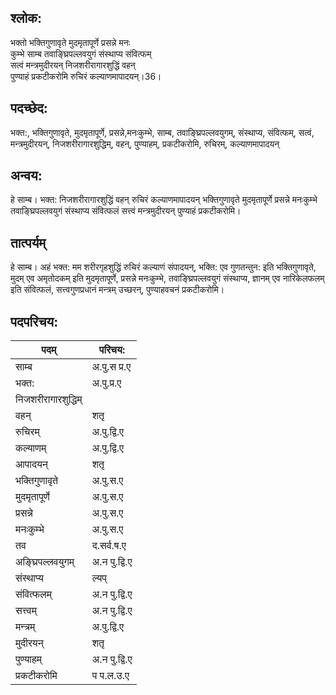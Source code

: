 ## श्लोक:

भक्तो भक्तिगुणावृते मुदमृतापूर्णे प्रसन्ने मनः  
कुम्भे साम्ब तवाङ्घ्रिपल्लवयुगं संस्थाप्य संवित्फम्   
सत्वं मन्त्रमुदीरयन् निजशरीरागारशुद्धिं वहन्   
पुण्याहं प्रकटीकरोमि रुचिरं कल्याणमापादयन्।36।       

## पदच्छेद:

भक्त:, भक्तिगुणावृते, मुदमृतापूर्णे, प्रसन्ने,मनःकुम्भे, साम्ब, तवाङ्घ्रिपल्लवयुगम्, संस्थाप्य, संवित्फम्, सत्वं, मन्त्रमुदीरयन्, निजशरीरागारशुद्धिम्, वहन्, पुण्याहम्, प्रकटीकरोमि, रुचिरम्, कल्याणमापादयन्

## अन्वय:

हे साम्ब। भक्त: निजशरीरागारशुद्धिं वहन् रुचिरं कल्याणमापादयन् भक्तिगुणावृते मुदमृतापूर्णे प्रसन्ने मनःकुम्भे तवाङ्घ्रिपल्लवयुगं संस्थाप्य संवित्फलं सत्त्वं मन्त्रमुदीरयन् पुण्याहं प्रकटीकरोमि।

## तात्पर्यम्

हे साम्ब। अहं भक्त: मम शरीरगृहशुद्धिं रुचिरं कल्याणं संपादयन्, भक्ति: एव गुणतन्तुन: इति भक्तिगुणावृते, मुदम् एव अमृतोदकम् इति मुदमृतापूर्णे, प्रसन्ने मनःकुम्भे, तवाङ्घ्रिपल्लवयुगं संस्थाप्य, ज्ञानम् एव नारिकेलफलम् इति संवित्फलं, सत्त्वगुणप्रधानं मन्त्रम् उच्छरन्, पुण्याहवचनं प्रकटीकरोमि।

## पदपरिचय:

पदम्|परिचय:
----|-----------
साम्ब|अ.पु.स प्र.ए
भक्त:|अ.पु.प्र.ए
निजशरीरागारशुद्धिम्||अ.स्त्री.द्वि.ए 
वहन्|शतृ 
रुचिरम्|अ.पु.द्वि.ए
कल्याणम्|अ.पु.द्वि.ए
आपादयन्|शतृ
भक्तिगुणावृते|अ.पु.स.ए 
मुदमृतापूर्णे|अ.पु.स.ए 
प्रसन्ने|अ.पु.स.ए
मनःकुम्भे|अ.पु.स.ए
तव|द.सर्व.ष.ए 
अङ्घ्रिपल्लवयुगम्|अ.न पु.द्वि.ए
संस्थाप्य|ल्यप् 
संवित्फलम्|अ.न पु.द्वि.ए 
सत्त्वम्|अ.न पु.द्वि.ए
मन्त्रम्|अ.पु.द्वि.ए
मुदीरयन्|शतृ
पुण्याहम्|अ.न पु.द्वि.ए 
प्रकटीकरोमि|प प.ल.उ.ए
